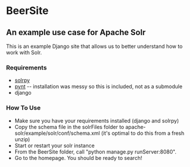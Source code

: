 # BeerSite #
## An example use case for Apache Solr ##

This is an example Django site that allows us to better understand 
how to work with Solr.

### Requirements ###
* [solrpy](http://wiki.apache.org/solr/SolPython)
* [pynt](https://github.com/h0ke/pynt) -- installation was messy so this is included, not as a submodule
* django

### How To Use ###
* Make sure you have your requirements installed (django and solrpy)
* Copy the schema file in the solrFiles folder to apache-solr/example/solr/conf/schema.xml (it's optimal to do this from a fresh unzip)
* Start or restart your solr instance
* From the BeerSite folder, call "python manage.py runServer:8080".
* Go to the homepage. You should be ready to search!